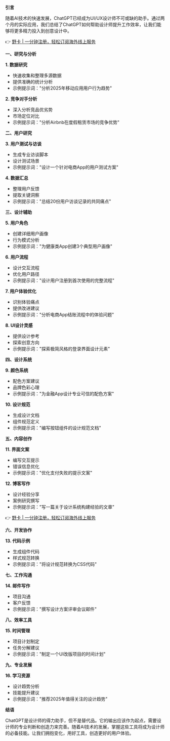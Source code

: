 **引言**

随着AI技术的快速发展，ChatGPT已经成为UI/UX设计师不可或缺的助手。通过两个月的实际应用，我们总结了ChatGPT如何帮助设计师提升工作效率，让我们能够将更多精力投入到创意设计中。

👉 [野卡 | 一分钟注册，轻松订阅海外线上服务](https://bit.ly/bewildcard)

**一、研究与分析**

**1. 数据研究**
- 快速收集和整理多源数据
- 提供准确的统计分析
- 示例提示词："分析2025年移动应用用户行为趋势"

**2. 竞争对手分析**
- 深入分析竞品优劣势
- 市场定位对比
- 示例提示词："分析Airbnb在度假租赁市场的竞争优势"

**二、用户研究**

**3. 用户测试与访谈**
- 生成专业访谈脚本
- 设计测试场景
- 示例提示词："设计一个针对电商App的用户测试方案"

**4. 数据汇总**
- 整理用户反馈
- 提取关键洞察
- 示例提示词："总结20份用户访谈记录的共同痛点"

**三、设计辅助**

**5. 用户角色**
- 创建详细用户画像
- 行为模式分析
- 示例提示词："为健康类App创建3个典型用户画像"

**6. 用户流程**
- 设计交互流程
- 优化用户路径
- 示例提示词："设计用户注册到首次使用的完整流程"

**7. 用户体验优化**
- 识别体验痛点
- 提供改进建议
- 示例提示词："分析电商App结账流程中的体验问题"

**8. UI设计灵感**
- 提供设计参考
- 探索创意方向
- 示例提示词："探索极简风格的登录界面设计元素"

**四、设计系统**

**9. 颜色系统**
- 配色方案建议
- 品牌色彩心理
- 示例提示词："为金融App设计专业可信的配色方案"

**10. 设计规范**
- 生成设计文档
- 组件规范定义
- 示例提示词："编写按钮组件的设计规范文档"

**五、内容创作**

**11. 界面文案**
- 编写交互提示
- 错误信息优化
- 示例提示词："优化支付失败的提示文案"

**12. 博客写作**
- 设计经验分享
- 案例研究撰写
- 示例提示词："写一篇关于设计系统构建经验的文章"

👉 [野卡 | 一分钟注册，轻松订阅海外线上服务](https://bit.ly/bewildcard)

**六、开发协作**

**13. 代码示例**
- 生成组件代码
- 样式规范转换
- 示例提示词："将设计规范转换为CSS代码"

**七、工作沟通**

**14. 邮件写作**
- 项目沟通
- 客户反馈
- 示例提示词："撰写设计方案评审会议邮件"

**八、效率工具**

**15. 时间管理**
- 项目计划制定
- 任务分解建议
- 示例提示词："制定一个UI改版项目的时间计划"

**九、专业发展**

**16. 学习资源**
- 设计趋势分析
- 技能提升建议
- 示例提示词："推荐2025年值得关注的设计趋势"

**结语**

ChatGPT是设计师的得力助手，但不是替代品。它的输出应该作为起点，需要设计师的专业判断和创造力来完善。随着AI技术的发展，掌握这些工具将成为设计师的必备技能。让我们拥抱变化，用好工具，创造更好的用户体验。